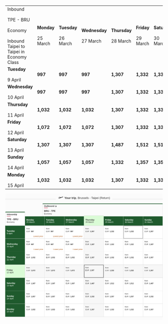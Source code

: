|     |     |     |     |     |     |     |     |
| --- | --- | --- | --- | --- | --- | --- | --- |
| Inbound<br><br>TPE - BRU<br><br>Economy<br><br>Inbound Taipei to Taipei in Economy Class | **Monday**<br><br>25 March | **Tuesday**<br><br>26 March | **Wednesday**<br><br>27 March | **Thursday**<br><br>28 March | **Friday**<br><br>29 March | **Saturday**<br><br>30 March | **Sunday**<br><br>31 March |
| **Tuesday**<br><br>9 April | **997** | **997** | **997** | **1,307** | **1,332** | **1,332** | **1,307** |
| **Wednesday**<br><br>10 April | **997** | **997** | **997** | **1,307** | **1,332** | **1,332** | **1,307** |
| **Thursday**<br><br>11 April | **1,032** | **1,032** | **1,032** | **1,307** | **1,332** | **1,332** | **1,307** |
| **Friday**<br><br>12 April | **1,072** | **1,072** | **1,072** | **1,307** | **1,332** | **1,332** | **1,307** |
| **Saturday**<br><br>13 April | **1,307** | **1,307** | **1,307** | **1,487** | **1,512** | **1,512** | **1,487** |
| **Sunday**<br><br>14 April | **1,057** | **1,057** | **1,057** | **1,332** | **1,357** | **1,357** | **1,332** |
| **Monday**<br><br>15 April | **1,032** | **1,032** | **1,032** | **1,307** | **1,332** | **1,332** | **1,307** |

![](emirates.png)
